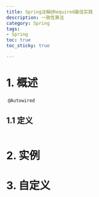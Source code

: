 ```yaml
---
title: Spring注解@Required最佳实践
description: 一致性算法
category: Spring
tags:
- Spring
toc: true
toc_sticky: true

---
```


# 1. 概述

​	`@Autowired`

## 1.1 定义

```java

```

# 2. 实例

# 3. 自定义

